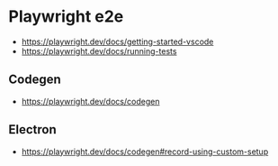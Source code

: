 # Playwright e2e 

- https://playwright.dev/docs/getting-started-vscode
- https://playwright.dev/docs/running-tests

## Codegen

- https://playwright.dev/docs/codegen

## Electron

- https://playwright.dev/docs/codegen#record-using-custom-setup
